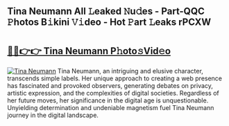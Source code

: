 ## Tina Neumann All 𝙻eaked 𝙽u𝚍es - Part-QQC 𝙿hotos B𝚒kini 𝚅𝚒deo - Hot 𝙿art 𝙻eaks rPCXW

# <h2><a href="http://ld65ya.urlbe.top/?page=Tina+Neumann">🔗🔗👉👉 Tina Neumann P𝚑oto𝚜Vid𝚎o</a></h2>

[![Tina Neumann](https://i.imgur.com/eBuTRDB.gif)](http://ld65ya.urlbe.top/?page=Tina+Neumann)
Tina Neumann, an intriguing and elusive character, transcends simple labels. Her unique approach to creating a web presence has fascinated and provoked observers, generating debates on privacy, artistic expression, and the complexities of digital societies. Regardless of her future moves, her significance in the digital age is unquestionable. Unyielding determination and undeniable magnetism fuel Tina Neumann journey in the digital landscape.

